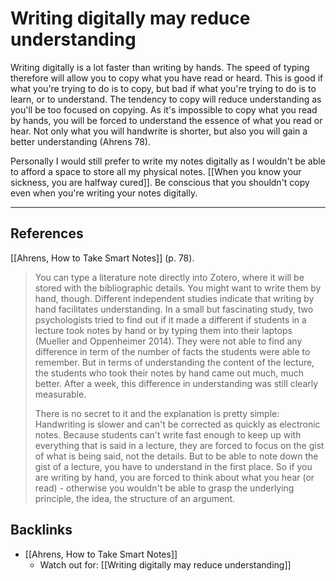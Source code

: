 # Writing digitally may reduce understanding
Writing digitally is a lot faster than writing by hands. The speed of typing therefore will allow you to copy what you have read or heard. This is good if what you're trying to do is to copy, but bad if what you're trying to do is to learn, or to understand. The tendency to copy will reduce understanding as you'll be too focused on copying. As it's impossible to copy what you read by hands, you will be forced to understand the essence of what you read or hear. Not only what you will handwrite is shorter, but also you will gain a better understanding (Ahrens 78).

Personally I would still prefer to write my notes digitally as I wouldn't be able to afford a space to store all my physical notes. [[When you know your sickness, you are halfway cured]]. Be conscious that you shouldn't copy even when you're writing your notes digitally.

- - -
## References
[[Ahrens, How to Take Smart Notes]] (p. 78).
> You can type a literature note directly into Zotero, where it will be stored with the bibliographic details. You might want to write them by hand, though. Different independent studies indicate that writing by hand facilitates understanding. In a small but fascinating study, two psychologists tried to find out if it made a different if students in a lecture took notes by hand or by typing them into their laptops (Mueller and Oppenheimer 2014). They were not able to find any difference in term of the number of facts the students were able to remember. But in terms of understanding the content of the lecture, the students who took their notes by hand came out much, much better. After a week, this difference in understanding was still clearly measurable.
> 
> There is no secret to it and the explanation is pretty simple: Handwriting is slower and can't be corrected as quickly as electronic notes. Because students can't write fast enough to keep up with everything that is said in a lecture, they are forced to focus on the gist of what is being said, not the details. But to be able to note down the gist of a lecture,  you have to understand in the first place. So if you are writing by hand, you are forced to think about what you hear (or read) - otherwise you wouldn't be able to grasp the underlying principle, the idea, the structure of an argument.

## Backlinks
* [[Ahrens, How to Take Smart Notes]]
	* Watch out for: [[Writing digitally may reduce understanding]]

<!-- #evergreen #writing -->

<!-- {BearID:8B670064-1117-48B9-B98E-152014AABCB1-464-0000898A87F7FED7} -->
